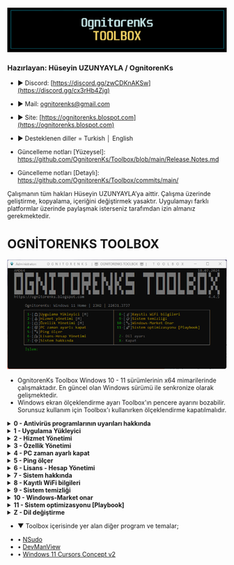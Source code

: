 ![Repo1](https://raw.githubusercontent.com/OgnitorenKs/Toolbox/main/.github/Repo-SS/Title.png)

### Hazırlayan: Hüseyin UZUNYAYLA / OgnitorenKs
- ► Discord: [https://discord.gg/zwCDKnAKSw](https://discord.gg/cx3rHb4Zjg)
- ► Mail: ognitorenks@gmail.com
- ► Site: [https://ognitorenks.blospot.com](https://ognitorenks.blospot.com)
- ► Desteklenen diller = Turkish │ English

- Güncelleme notları [Yüzeysel]: https://github.com/OgnitorenKs/Toolbox/blob/main/Release.Notes.md
- Güncelleme notları [Detaylı]: https://github.com/OgnitorenKs/Toolbox/commits/main/

Çalışmanın tüm hakları Hüseyin UZUNYAYLA’ya aittir. Çalışma üzerinde geliştirme, kopyalama, içeriğini değiştirmek yasaktır. Uygulamayı farklı platformlar üzerinde paylaşmak isterseniz tarafımdan izin almanız gerekmektedir.

# OGNİTORENKS TOOLBOX

![Tool0](https://raw.githubusercontent.com/OgnitorenKs/Toolbox/main/.github/TR-SS/0.png)

- OgnitorenKs Toolbox Windows 10 - 11 sürümlerinin x64 mimarilerinde çalışmaktadır. En güncel olan Windows sürümü ile senkronize olarak gelişmektedir.
- Windows ekran ölçeklendirme ayarı Toolbox'ın pencere ayarını bozabilir. Sorunsuz kullanım için Toolbox'ı kullanırken ölçeklendirme kapatılmalıdır.

<details>
<B><summary> 0 - Antivirüs programlarının uyarıları hakkında</B></summary>

- Toolbox'ın içerğinde yer alan regedit kayıtları ve NSudo yetkilendirme aracından dolayı bazı antivirüsler virüs olarak raporlayabilir.
- Online katılımsız kurulum ve güncelleme araçları da antivirüsler tarafından virüs olarak raporlanabilir. 
- Virüs yoksa neden virüs olarak algılıyor diye düşünebilirsiniz. Windows komut dosyaları antivirüsler tarafından her zaman tehdit olarak algılanır. Katılımsız araç ile kurulum yapıp güncelleme yaptığımızda github deposundan güncel dosyaları indirip powershell komutuyla konumuna çıkarıp silip programı çalıştırıyoruz. Bu işlemi antivirüs kendi algoritması içinde değerlendirdiğinde riskli uyarısı veriyor.
- Çalışmamım kodları açıktır. Herhangi bir şifreleme söz konusu değildir. Gönül rahatlığıyla kontrol edebilirsiniz.

</details>

<details>
<B><summary> 1 - Uygulama Yükleyici</B></summary>

Bu bölümdeki programlar ücretsiz uygulamalar arasında seçilmiştir. All in One Runtimes bölümü içinde C++ 2005-2022 / Java / XNA Framework / OpenAL / DirectX yer almaktadır. Diğer programlar kategorilere ayrılarak detaylandırılmıştır. 
- Bazı programları yüklerken yönetici yetkisi olmadan yükleme işlemi yapmamız gerekebiliyor.Bu yetki işlemini NSudo ile yapıyoruz. Program yüklenmez ise UAC ayarlarında bir sorun vardır. Bunu çözmek için 'Denetim masası' ► 'UAC' bölümününde ayarı aktifleştirin ve sistemi yeniden başlatın. Sistem açıldıktan sonra 'UAC' kapatabilirsiniz.

![Tool1](https://raw.githubusercontent.com/OgnitorenKs/Toolbox/main/.github/TR-SS/1.png)

</details>
<details>
<B><summary> 2 - Hizmet Yönetimi</B></summary>

Hizmetleri ihtiyacınıza göre kapatıp açabilirsiniz. Hizmetler hakkında detaylı bilgi Toolbox içinde yer almaktadır. Kaldırılmış hizmetleri yeniden aktifleştiremezsiniz. 26 numaralı işlem Windows 11 sisteme ait hizmettir.

![Tool2.1](https://raw.githubusercontent.com/OgnitorenKs/Toolbox/main/.github/TR-SS/2.png)

</details>
<details>
<B><summary> 3 - Özellik Yönetimi</B></summary>

Sistem üzerinde bileşenlerin durumunu kontrol edebilirsiniz. İhtiyacınız olmayan bileşenleri kolayca silebilirsiniz. Toolbox içinde silinen bileşenleri geri getirme bölümü bulunmamaktadır. Bundan dolayı kaldırdığınız bileşenlere dikkat edin. Gerekli bilgiler bölüm içinde verilmiştir.

![Tool2](https://raw.githubusercontent.com/OgnitorenKs/Toolbox/main/.github/TR-SS/3.1.png)
![Tool3](https://raw.githubusercontent.com/OgnitorenKs/Toolbox/main/.github/TR-SS/3.2.png)

</details>
<details>
<B><summary> 4 - PC zaman ayarlı kapat</B></summary>

Bu bölümde kapatma süresini dakika cinsinden girmeniz gerekiyor. Kapatma işlemi varsa sizi bilgilendirecektir. Yaptığınız kapatma işlemini bu bölümü tekrar tuşladığınızda size kapatma seçeneği sunar.

![Tool4.1](https://raw.githubusercontent.com/OgnitorenKs/Toolbox/main/.github/TR-SS/4.1.png)
![Tool4.2](https://raw.githubusercontent.com/OgnitorenKs/Toolbox/main/.github/TR-SS/4.2.png)

</details>
<details>
<B><summary> 5 - Ping ölçer</B></summary>

Belirli sayfa ve DNS adreslerinin ping süresini gösterir. Dilerseniz farklı bir sayfanın ping ölçümünü de yapabilirsiniz.

![Tool5](https://raw.githubusercontent.com/OgnitorenKs/Toolbox/main/.github/TR-SS/5.png)

</details>
<details>
<B><summary> 6 - Lisans - Hesap Yönetimi</B></summary>

Kullanıcı hesapları ve lisans konusunda detaylı yönetim ve görüntüleme imkanı sağlar.

![Tool6](https://raw.githubusercontent.com/OgnitorenKs/Toolbox/main/.github/TR-SS/6.png)

</details>
<details>
<B><summary> 7 - Sistem hakkında</B></summary>

Kurulu Windows sistemi ve donanımınız hakkında temel bilgileri gösterir.

![Tool7](https://raw.githubusercontent.com/OgnitorenKs/Toolbox/main/.github/TR-SS/7.png)

</details>
<details>
<B><summary> 8 - Kayıtlı WiFi bilgileri</B></summary>

Sistemde daha önceden kullanılmış WiFi bilgilerini listeler.

![Tool8](https://raw.githubusercontent.com/OgnitorenKs/Toolbox/main/.github/TR-SS/8.png)

</details>
<details>
<B><summary> 9 - Sistem temizliği</B></summary>

Windows sisteminde genel bir temizlik yapmaktadır. Temp ve çöp dosyaların depolandığı konumları hızlıca temizler. Tarayıcı önbelliği veya farklı programlara ait çöp dosyaları silmez.

</details>
<details>
<B><summary> 10 - Windows-Market onar</B></summary>

Windows sistemlerinde Microsoft'un önerdiği ve benim tespit ettiğim durumları kontrol edip onarma seçeneklerini uygular.

</details>

<details>
<B><summary> 11 - Sistem optimizasyonu [Playbook]</B></summary>

![Playbook](https://raw.githubusercontent.com/OgnitorenKs/Toolbox/main/.github/TR-SS/playbook.png)

Sistem üzerinde düzenleme işlemi yaparak Windows 10/11 22H2+ sistemleri akıcı bir hale getirir.
Gizlilik ve performans ayarlarını yapar. Tüm ayarlar test edilmiştir.
Konu hakkında detaylı bilgi için blogsayfamdaki konumu inceleyebilirsiniz; https://ognitorenks.blogspot.com/2023/08/windows-10-11-performans-duzenlemesi.html

![Tool11](https://raw.githubusercontent.com/OgnitorenKs/Toolbox/main/.github/TR-SS/11.png)

Uyarılar ve yönledirmeler bölümünü geçtikten sonra toolbox üzerinden kullanıcılar için farklılık gösterebilecek bir kaç ayarı hızlıca değiştirebilirsiniz.
Dilerseniz yönlendirme bilgilerinden kalıp dosyasını düzenlemeyi seçerek daha kapsamlı bir özelleştirme yapabilirsiniz.
UYARI: Kalıp dosyasının içeriği Türkçedir.

![Tool11.2](https://raw.githubusercontent.com/OgnitorenKs/Toolbox/main/.github/TR-SS/11.2.png)


</details>

<details>
<B><summary> Z - Dil değiştirme</B></summary>

Toolbox dili uygulamanın ilk açılışında sistem varsayılan diline göre otomatik seçilir. Farklı bir dil seçeneği kullanmak isterseniz buradan değiştirebilirsiniz.

![ToolZ](https://raw.githubusercontent.com/OgnitorenKs/Toolbox/main/.github/TR-SS/Z.png)

</details>

- ▼ Toolbox içerisinde yer alan diğer program ve temalar;
* • [NSudo](https://github.com/M2TeamArchived/NSudo)
* • [DevManView](https://www.nirsoft.net/utils/device_manager_view.html)
* • [Windows 11 Cursors Concept v2](https://www.deviantart.com/jepricreations/art/Windows-11-Cursors-Concept-v2-886489356)
